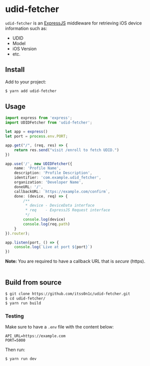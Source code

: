 # udid-fetcher
`udid-fetcher` is an [ExpressJS](https://github.com/expressjs/express) middleware for retrieving iOS device information such as:
- UDID
- Model
- iOS Version
- etc.

## Install
Add to your project:
```bash
$ yarn add udid-fetcher
```

## Usage
```ts
import express from 'express';
import UDIDFetcher from 'udid-fetcher';

let app = express()
let port = process.env.PORT;

app.get("/", (req, res) => {
	return res.send("visit /enroll to fetch UDID.")
})

app.use('/', new UDIDFetcher({
	name: 'Profile Name',
	description: 'Profile Description',
	identifier: 'com.example.udid_fetcher',
	organization: 'Developer Name',
	doneURL: '/',
	callbackURL: `https://example.com/confirm`,
	done: (device, req) => {
		/**
		 * device - DeviceData interface
		 * req    - ExpressJS Request interface
		 */
		console.log(device)
		console.log(req.path)
	}
}).router);

app.listen(port, () => {
	console.log(`Live at port ${port}`)
})
```

**Note:** You are required to have a callback URL that is *secure* (https). 
<br><br>



## Build from source
```bash
$ git clone https://github.com/itss0n1c/udid-fetcher.git
$ cd udid-fetcher/
$ yarn run build
```

### Testing
Make sure to have a `.env` file with the content below:
```
API_URL=https://example.com
PORT=5000
```

Then run:
```bash
$ yarn run dev
```
